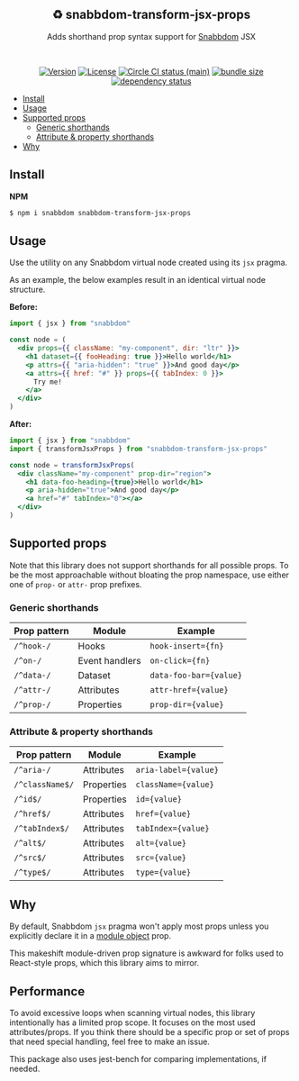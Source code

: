 <h2 align="center">♻ snabbdom-transform-jsx-props</h2>
<p align="center">Adds shorthand prop syntax support for <a href="https://github.com/snabbdom/snabbdom">Snabbdom</a> JSX</p>
<br>
<p align="center">
  <a href="https://www.npmjs.com/package/snabbdom-transform-jsx-props"><img src="https://img.shields.io/npm/v/snabbdom-transform-jsx-props.svg?sanitize=true" alt="Version"></a>
  <a href="https://www.npmjs.com/package/snabbdom-transform-jsx-props"><img src="https://img.shields.io/npm/l/snabbdom-transform-jsx-props.svg?sanitize=true" alt="License"></a>
  <a href="https://www.npmjs.com/package/snabbdom-transform-jsx-props"><img src="https://badgen.net/circleci/github/geotrev/snabbdom-transform-jsx-props/main" alt="Circle CI status (main)" /></a>
  <a href="https://www.npmjs.com/package/snabbdom-transform-jsx-props"><img src="https://badgen.net/bundlephobia/minzip/snabbdom-transform-jsx-props" alt="bundle size" /></a>
  <a href="https://www.libraries.io/npm/snabbdom-transform-jsx-props"><img src="https://img.shields.io/librariesio/release/npm/snabbdom-transform-jsx-props" alt="dependency status" /></a>
</p>

- [Install](#install)
- [Usage](#usage)
- [Supported props](#supported-props)
  - [Generic shorthands](#generic-shorthands)
  - [Attribute & property shorthands](#attribute--property-shorthands)
- [Why](#why)

## Install

**NPM**

```sh
$ npm i snabbdom snabbdom-transform-jsx-props
```

## Usage

Use the utility on any Snabbdom virtual node created using its `jsx` pragma.

As an example, the below examples result in an identical virtual node structure.

**Before:**

```jsx
import { jsx } from "snabbdom"

const node = (
  <div props={{ className: "my-component", dir: "ltr" }}>
    <h1 dataset={{ fooHeading: true }}>Hello world</h1>
    <p attrs={{ "aria-hidden": "true" }}>And good day</p>
    <a attrs={{ href: "#" }} props={{ tabIndex: 0 }}>
      Try me!
    </a>
  </div>
)
```

**After:**

```jsx
import { jsx } from "snabbdom"
import { transformJsxProps } from "snabbdom-transform-jsx-props"

const node = transformJsxProps(
  <div className="my-component" prop-dir="region">
    <h1 data-foo-heading={true}>Hello world</h1>
    <p aria-hidden="true">And good day</p>
    <a href="#" tabIndex="0"></a>
  </div>
)
```

## Supported props

Note that this library does not support shorthands for all possible props. To be the most approachable without bloating the prop namespace, use either one of `prop-` or `attr-` prop prefixes.

### Generic shorthands

| Prop pattern | Module         | Example                |
| ------------ | -------------- | ---------------------- |
| `/^hook-/`   | Hooks          | `hook-insert={fn}`     |
| `/^on-/`     | Event handlers | `on-click={fn}`        |
| `/^data-/`   | Dataset        | `data-foo-bar={value}` |
| `/^attr-/`   | Attributes     | `attr-href={value}`    |
| `/^prop-/`   | Properties     | `prop-dir={value}`     |

### Attribute & property shorthands

| Prop pattern    | Module     | Example              |
| --------------- | ---------- | -------------------- |
| `/^aria-/`      | Attributes | `aria-label={value}` |
| `/^className$/` | Properties | `className={value}`  |
| `/^id$/`        | Properties | `id={value}`         |
| `/^href$/`      | Attributes | `href={value}`       |
| `/^tabIndex$/`  | Attributes | `tabIndex={value}`   |
| `/^alt$/`       | Attributes | `alt={value}`        |
| `/^src$/`       | Attributes | `src={value}`        |
| `/^type$/`      | Attributes | `type={value}`       |

## Why

By default, Snabbdom `jsx` pragma won't apply most props unless you explicitly declare it in a [module object](https://github.com/snabbdom/snabbdom#modules-documentation) prop.

This makeshift module-driven prop signature is awkward for folks used to React-style props, which this library aims to mirror.

## Performance

To avoid excessive loops when scanning virtual nodes, this library intentionally has a limited prop scope. It focuses on the most used attributes/props. If you think there should be a specific prop or set of props that need special handling, feel free to make an issue.

This package also uses jest-bench for comparing implementations, if needed.
